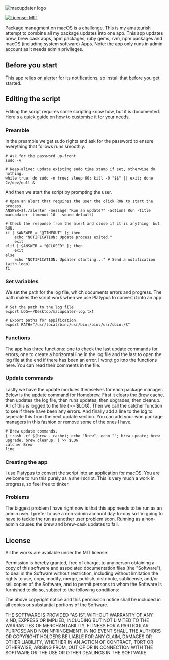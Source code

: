 ![macupdater logo](https://gugulet.hu/site/wp-content/uploads/macupdater-logo-1200x600-1.png)

[![License: MIT](https://img.shields.io/badge/License-MIT-red.svg)](https://opensource.org/licenses/MIT)

Package managment on macOS is a challenge. This is my amateurish attempt to combine all my package updates into one app. This app updates brew, brew cask apps, apm packages, ruby gems, rvm, npm packages and macOS (including system software) Apps. Note: the app only runs in admin account as it needs admin privileges.

## Before you start

This app relies on [alerter](https://github.com/vjeantet/alerter) for its notifications, so install that before you get started.

## Editing the script

Editing the script requires some scripting know how, but it is documented. Here's a quick guide on how to customise it for your needs.

### Preamble

In the preamble we get sudo rights and ask for the password to ensure everything that follows runs smoothly.

```shell
# Ask for the password up-front
sudo -v

# Keep-alive: update existing sudo time stamp if set, otherwise do nothing.
while true; do sudo -n true; sleep 60; kill -0 "$$" || exit; done 2>/dev/null &
```

And then we start the script by prompting the user.

```shell
# Open an alert that requires the user the click RUN to start the process.
ANSWER=$(./alerter -message "Run an update?" -actions Run -title macupdater -timeout 10  -sound default)

# Check the response from the alert and close if it is anything  but RUN.
if [ $ANSWER = "@TIMEOUT" ]; then
    echo "NOTIFICATION: Update process exited."
    exit
elif [ $ANSWER = "@CLOSED" ]; then
    exit
else
    echo "NOTIFICATION: Updater starting..." # Send a notification (with logo)
fi
```

### Set variables

We set the path for the log file, which documents errors and progress. The path makes the script work when we use Platypus to convert it into an app.

```shell
# Set the path to the log file
export LOG=~/Desktop/macupdater-log.txt

# Export paths for appification.
export PATH="/usr/local/bin:/usr/bin:/bin:/usr/sbin:/$"
```

### Functions

The app has three functions: one to check the last update commands for errors, one to create a horizontal line in the log file and the last to open the log file at the end if there has been an error. I won;t go itno the functions here. You can read their comments in the file.

### Update commands

Lastly we have the update modules themselves for each package manager. Below is the update command for Homebrew. First it clears the Brew cache, then updates the log file, then runs updates, then upgrades, then cleanup. All of this is logged to the file (>> \$LOG). Then we call the catcher function to see if there have been any errors. And finally add a line to the log to seperate this from the next update section. You can add your won package managers in this fashion or remove some of the ones I have.

```shell
# Brew update commands.
{ trash -rf $(brew --cache); echo "Brew"; echo ""; brew update; brew upgrade; brew cleanup; } >> $LOG
catcher Brew
line
```

### Creating the app

I use [Platypus](https://github.com/sveinbjornt/platypus) to convert the script into an application for macOS. You are welcome to run this purely as a shell script. This is very much a work in progress, so feel free to tinker.

### Problems

The biggest problem I have right now is that this app needs to be run as an admin user. I prefer to use a non-admin account day-to-day so I'm going to have to tackle the run as another user problem soon. Running as a non-admin causes the brew and brew-cask updates to fail.

## License

All the works are available under the MIT license.

Permission is hereby granted, free of charge, to any person obtaining a copy of this software and associated documentation files (the "Software"), to deal in the Software without restriction, including without limitation the rights to use, copy, modify, merge, publish, distribute, sublicense, and/or sell copies of the Software, and to permit persons to whom the Software is furnished to do so, subject to the following conditions:

The above copyright notice and this permission notice shall be included in all copies or substantial portions of the Software.

THE SOFTWARE IS PROVIDED "AS IS", WITHOUT WARRANTY OF ANY KIND, EXPRESS OR IMPLIED, INCLUDING BUT NOT LIMITED TO THE WARRANTIES OF MERCHANTABILITY, FITNESS FOR A PARTICULAR PURPOSE AND NONINFRINGEMENT. IN NO EVENT SHALL THE AUTHORS OR COPYRIGHT HOLDERS BE LIABLE FOR ANY CLAIM, DAMAGES OR OTHER LIABILITY, WHETHER IN AN ACTION OF CONTRACT, TORT OR OTHERWISE, ARISING FROM, OUT OF OR IN CONNECTION WITH THE SOFTWARE OR THE USE OR OTHER DEALINGS IN THE SOFTWARE.
